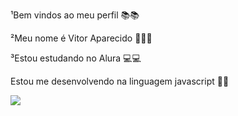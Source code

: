 ¹Bem vindos ao meu perfil  📚📚

²Meu nome é Vitor Aparecido 🚀🚀🚀

³Estou estudando no Alura 💻💻

Estou me desenvolvendo na linguagem javascript 🌟🌟


![](https://media.giphy.com/media/d7pyVYiAVRsNFVn8aF/giphy.gif?cid=790b7611f7ryt35f90sy13pd6ypyy0gl6n9ib0n6caht5ls1&ep=v1_gifs_search&rid=giphy.gif&ct=g
)
